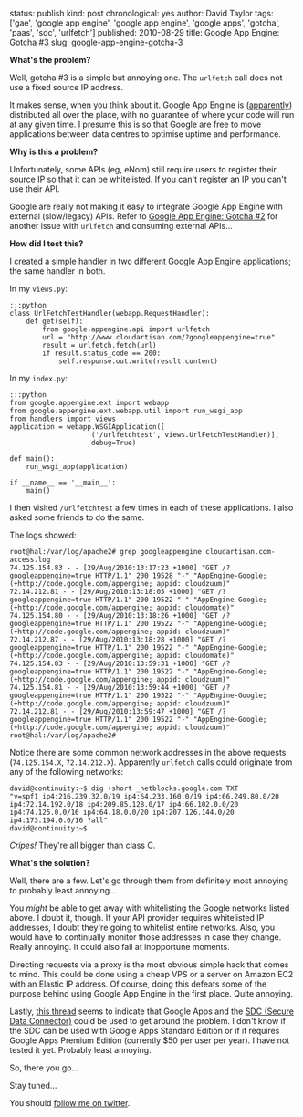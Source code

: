status: publish
kind: post
chronological: yes
author: David Taylor
tags: ['gae', 'google app engine', 'google app engine', 'google apps', 'gotcha', 'paas', 'sdc', 'urlfetch']
published: 2010-08-29
title: Google App Engine: Gotcha #3
slug: google-app-engine-gotcha-3

**What's the problem?**  

Well, gotcha #3 is a simple but annoying one. The `urlfetch` call does not use a fixed source IP address.

It makes sense, when you think about it. Google App Engine is ([apparently](http://code.google.com/appengine/docs/whatisgoogleappengine.html)) distributed all over the place, with no guarantee of where your code will run at any given time. I presume this is so that Google are free to move applications between data centres to optimise uptime and performance.

**Why is this a problem?**

Unfortunately, some APIs (eg, eNom) still require users to register their source IP so that it can be whitelisted. If you can't register an IP you can't use their API.

Google are really not making it easy to integrate Google App Engine with external (slow/legacy) APIs. Refer to [Google App Engine: Gotcha #2](http://www.cloudartisan.com/2010/08/google-app-engine-gotcha-2/) for another issue with `urlfetch` and consuming external APIs...

**How did I test this?**

I created a simple handler in two different Google App Engine applications; the same handler in both.

In my `views.py`:

    
    :::python
    class UrlFetchTestHandler(webapp.RequestHandler):
        def get(self):
            from google.appengine.api import urlfetch
            url = "http://www.cloudartisan.com/?googleappengine=true"
            result = urlfetch.fetch(url)
            if result.status_code == 200:
                self.response.out.write(result.content)

  
In my `index.py`:

    
    :::python
    from google.appengine.ext import webapp
    from google.appengine.ext.webapp.util import run_wsgi_app
    from handlers import views  
    application = webapp.WSGIApplication([
                        ('/urlfetchtest', views.UrlFetchTestHandler)],
                        debug=True)  
    
    def main():
        run_wsgi_app(application)  
    
    if __name__ == '__main__':
        main()

  
I then visited `/urlfetchtest` a few times in each of these applications. I also asked some friends to do the same.

The logs showed:

    
    root@hal:/var/log/apache2# grep googleappengine cloudartisan.com-access.log
    74.125.154.83 - - [29/Aug/2010:13:17:23 +1000] "GET /?googleappengine=true HTTP/1.1" 200 19528 "-" "AppEngine-Google; (+http://code.google.com/appengine; appid: cloudzuum)"
    72.14.212.81 - - [29/Aug/2010:13:18:05 +1000] "GET /?googleappengine=true HTTP/1.1" 200 19522 "-" "AppEngine-Google; (+http://code.google.com/appengine; appid: cloudomate)"
    74.125.154.80 - - [29/Aug/2010:13:18:26 +1000] "GET /?googleappengine=true HTTP/1.1" 200 19522 "-" "AppEngine-Google; (+http://code.google.com/appengine; appid: cloudzuum)"
    72.14.212.87 - - [29/Aug/2010:13:18:28 +1000] "GET /?googleappengine=true HTTP/1.1" 200 19522 "-" "AppEngine-Google; (+http://code.google.com/appengine; appid: cloudomate)"
    74.125.154.83 - - [29/Aug/2010:13:59:31 +1000] "GET /?googleappengine=true HTTP/1.1" 200 19522 "-" "AppEngine-Google; (+http://code.google.com/appengine; appid: cloudzuum)"
    74.125.154.81 - - [29/Aug/2010:13:59:44 +1000] "GET /?googleappengine=true HTTP/1.1" 200 19522 "-" "AppEngine-Google; (+http://code.google.com/appengine; appid: cloudzuum)"
    72.14.212.81 - - [29/Aug/2010:13:59:47 +1000] "GET /?googleappengine=true HTTP/1.1" 200 19522 "-" "AppEngine-Google; (+http://code.google.com/appengine; appid: cloudzuum)"
    root@hal:/var/log/apache2#


Notice there are some common network addresses in the above requests (`74.125.154.X`, `72.14.212.X`). Apparently `urlfetch` calls could originate from any of the following networks:


    david@continuity:~$ dig +short _netblocks.google.com TXT 
    "v=spf1 ip4:216.239.32.0/19 ip4:64.233.160.0/19 ip4:66.249.80.0/20 ip4:72.14.192.0/18 ip4:209.85.128.0/17 ip4:66.102.0.0/20 ip4:74.125.0.0/16 ip4:64.18.0.0/20 ip4:207.126.144.0/20 ip4:173.194.0.0/16 ?all"
    david@continuity:~$ 


_Cripes!_ They're all bigger than class C.

**What's the solution?**

Well, there are a few. Let's go through them from definitely most annoying to probably least annoying...

You _might_ be able to get away with whitelisting the Google networks listed above. I doubt it, though. If your API provider requires whitelisted IP addresses, I doubt they're going to whitelist entire networks. Also, you would have to continually monitor those addresses in case they change. Really annoying. It could also fail at inopportune moments.

Directing requests via a proxy is the most obvious simple hack that comes to mind. This could be done using a cheap VPS or a server on Amazon EC2 with an Elastic IP address. Of course, doing this defeats some of the purpose behind using Google App Engine in the first place. Quite annoying.

Lastly, [this thread](http://groups.google.com/group/google-appengine/browse_thread/thread/d1e592a4a535378a/318ffadfb5d6c949?lnk=gst&q=ip+address#318ffadfb5d6c949) seems to indicate that Google Apps and the [SDC (Secure Data Connector)](http://code.google.com/securedataconnector/) could be used to get around the problem. I don't know if the SDC can be used with Google Apps Standard Edition or if it requires Google Apps Premium Edition (currently $50 per user per year). I have not tested it yet. Probably least annoying.

So, there you go...

Stay tuned...

You should [follow me on twitter](http://twitter.com/davidltaylor).
